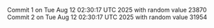 Commit 1 on Tue Aug 12 02:30:17 UTC 2025 with random value 23870
Commit 2 on Tue Aug 12 02:30:17 UTC 2025 with random value 31954

